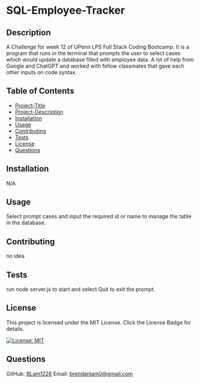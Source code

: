 # SQL-Employee-Tracker

## Description 
A Challenge for week 12 of UPenn LPS Full Stack Coding Bootcamp. It is a program that runs in the terminal that prompts the user to select cases which would update a database filled with employee data. A lot of help from Google and ChatGPT and worked with fellow classmates that gave each other inputs on code syntax.

## Table of Contents
* [Project-Title](#project-title)
* [Project-Description](#project-description)
* [Installation](#installation)
* [Usage](#usage)
* [Contributing](#contributing)
* [Tests](#tests)
* [License](#license)
* [Questions](#questions)

## Installation
N/A

## Usage
Select prompt cases and input the required id or name to manage the table in the database.

## Contributing
no idea

## Tests
run node server.js to start and select Quit to exit the prompt.

## License
This project is licensed under the MIT License. Click the License Badge for details.

[![License: MIT](https://img.shields.io/badge/License-MIT-blue.svg)](https://opensource.org/licenses/MIT)

## Questions
  GitHub: [BLam1226](https://github.com/BLam1226)
  Email: brendanlam0@gmail.com